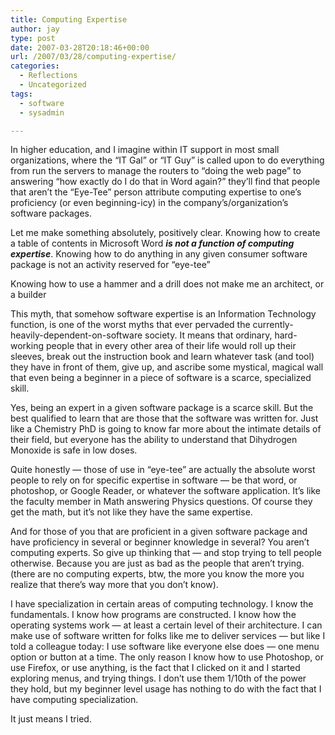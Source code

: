 ```yaml
---
title: Computing Expertise
author: jay
type: post
date: 2007-03-28T20:18:46+00:00
url: /2007/03/28/computing-expertise/
categories:
  - Reflections
  - Uncategorized
tags:
  - software
  - sysadmin

---
```

In higher education, and I imagine within IT support in most small organizations, where the “IT Gal” or “IT Guy” is called upon to do everything from run the servers to manage the routers to “doing the web page” to answering “how exactly do I do that in Word again?” they’ll find that people that aren’t the “Eye-Tee” person attribute computing expertise to one’s proficiency (or even beginning-icy) in the company’s/organization’s software packages.

Let me make something absolutely, positively clear. Knowing how to create a table of contents in Microsoft Word **_is not a function of computing expertise_**. Knowing how to do anything in any given consumer software package is not an activity reserved for “eye-tee”

Knowing how to use a hammer and a drill does not make me an architect, or a builder

This myth, that somehow software expertise is an Information Technology function, is one of the worst myths that ever pervaded the currently-heavily-dependent-on-software society. It means that ordinary, hard-working people that in every other area of their life would roll up their sleeves, break out the instruction book and learn whatever task (and tool) they have in front of them, give up, and ascribe some mystical, magical wall that even being a beginner in a piece of software is a scarce, specialized skill.

Yes, being an expert in a given software package is a scarce skill. But the best qualified to learn that are those that the software was written for. Just like a Chemistry PhD is going to know far more about the intimate details of their field, but everyone has the ability to understand that Dihydrogen Monoxide is safe in low doses.

Quite honestly — those of use in “eye-tee” are actually the absolute worst people to rely on for specific expertise in software — be that word, or photoshop, or Google Reader, or whatever the software application. It’s like the faculty member in Math answering Physics questions. Of course they get the math, but it’s not like they have the same expertise.

And for those of you that are proficient in a given software package and have proficiency in several or beginner knowledge in several? You aren’t computing experts. So give up thinking that — and stop trying to tell people otherwise. Because you are just as bad as the people that aren’t trying. (there are no computing experts, btw, the more you know the more you realize that there’s way more that you don’t know).

I have specialization in certain areas of computing technology. I know the fundamentals. I know how programs are constructed. I know how the operating systems work — at least a certain level of their architecture. I can make use of software written for folks like me to deliver services — but like I told a colleague today: I use software like everyone else does — one menu option or button at a time. The only reason I know how to use Photoshop, or use Firefox, or use anything, is the fact that I clicked on it and I started exploring menus, and trying things. I don’t use them 1/10th of the power they hold, but my beginner level usage has nothing to do with the fact that I have computing specialization.

It just means I tried.
